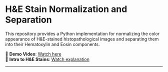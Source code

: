 # H&E Stain Normalization and Separation

This repository provides a Python implementation for normalizing the color appearance of H&E-stained histopathological images and separating them into their Hematoxylin and Eosin components.

🔗 **Demo Video**: [Watch here](https://youtu.be/tNfcvgPKgyU)  
🎥 **Intro to H&E Stains**: [Watch explanation](https://youtu.be/yUrwEYgZUsA)

---


